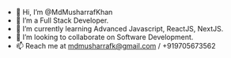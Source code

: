 - 👋 Hi, I’m @MdMusharrafKhan
- 👀 I’m a Full Stack Developer.
- 🌱 I’m currently learning Advanced Javascript, ReactJS, NextJS.
- 💞️ I’m looking to collaborate on Software Development.
- 📫 Reach me at mdmusharrafk@gmail.com / +919705673562

<!---
MdMusharrafKhan/MdMusharrafKhan is a ✨ special ✨ repository because its `README.md` (this file) appears on your GitHub profile.
You can click the Preview link to take a look at your changes.
--->
